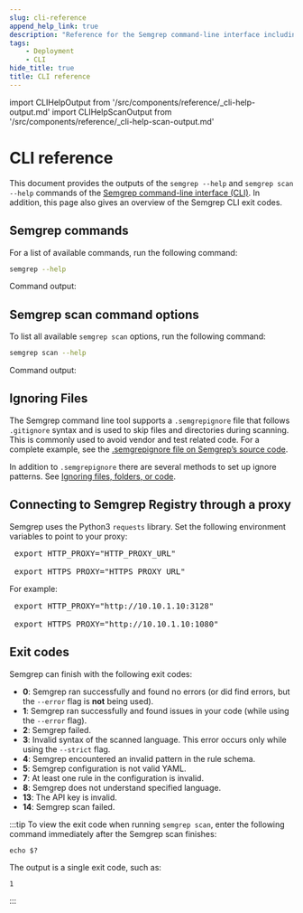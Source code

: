 ```yaml
---
slug: cli-reference
append_help_link: true
description: "Reference for the Semgrep command-line interface including options and exit code behavior."
tags:
    - Deployment
    - CLI
hide_title: true
title: CLI reference
---
```


import CLIHelpOutput from '/src/components/reference/_cli-help-output.md'
import CLIHelpScanOutput from '/src/components/reference/_cli-help-scan-output.md'

# CLI reference

This document provides the outputs of the `semgrep --help` and `semgrep scan --help` commands of the [Semgrep command-line interface (CLI)](https://github.com/semgrep/semgrep). In addition, this page also gives an overview of the Semgrep CLI exit codes.

## Semgrep commands

For a list of available commands, run the following command:

```bash
semgrep --help
```

Command output:

<CLIHelpOutput />

## Semgrep scan command options

To list all available `semgrep scan` options, run the following command:

```bash
semgrep scan --help
```

Command output:

<CLIHelpScanOutput />

## Ignoring Files

The Semgrep command line tool supports a `.semgrepignore` file that follows `.gitignore` syntax and is used to skip files and directories during scanning. This is commonly used to avoid vendor and test related code. For a complete example, see the [.semgrepignore file on Semgrep’s source code](https://github.com/semgrep/semgrep/blob/develop/.semgrepignore).

In addition to `.semgrepignore` there are several methods to set up ignore patterns. See [Ignoring files, folders, or code](/ignoring-files-folders-code).

## Connecting to Semgrep Registry through a proxy

Semgrep uses the Python3 `requests` library. Set the following environment variables to point to your proxy:

<pre>
 export HTTP_PROXY="<span className="placeholder">HTTP_PROXY_URL</span>"<br />
 export HTTPS_PROXY="<span className="placeholder">HTTPS_PROXY_URL</span>"
</pre>

For example:

<pre>
 export HTTP_PROXY="http://10.10.1.10:3128" <br />
 export HTTPS_PROXY="http://10.10.1.10:1080"
</pre>

## Exit codes

<!-- Source code reference - the exit codes are located in the Semgrep repository - https://github.com/semgrep/semgrep/blob/develop/cli/src/semgrep/error.py. -->

Semgrep can finish with the following exit codes:

- **0**: Semgrep ran successfully and found no errors (or did find errors, but the `--error` flag is **not** being used).
- **1**: Semgrep ran successfully and found issues in your code (while using the `--error` flag).
- **2**: Semgrep failed.
- **3**: Invalid syntax of the scanned language. This error occurs only while using the `--strict` flag.
- **4**: Semgrep encountered an invalid pattern in the rule schema.
- **5**: Semgrep configuration is not valid YAML.
- **7**: At least one rule in the configuration is invalid.
- **8**: Semgrep does not understand specified language.
- **13**: The API key is invalid.
- **14**: Semgrep scan failed.

:::tip
To view the exit code when running `semgrep scan`, enter the following command immediately after the Semgrep scan finishes:
```console
echo $?
```
The output is a single exit code, such as:
```console
1
```
:::
<!-- REMOVED STATUSES (NOT USED ANYMORE)
- 4: Semgrep encountered an invalid pattern.
- 6: Rule with `pattern-where-python` found but `--dangerously-allow-arbitrary-code-execution-from-rules` was not set. See `--dangerously-allow-arbitrary-code-execution-from-rules`. (Note: `pattern-where-python` is no longer supported in Semgrep, so this applies only to legacy Semgrep versions).
- 9: Semgrep exceeded match timeout. See `--timeout`.
- 10: Semgrep exceeded maximum memory while matching. See `--max-memory`.
- 11: Semgrep encountered a lexical error when running rule on a file.
- 12: Semgrep found too many matches.
-->
